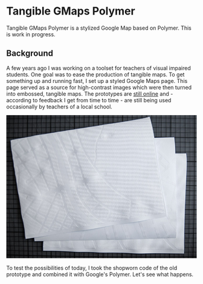 # Tangible GMaps Polymer
Tangible GMaps Polymer is a stylized Google Map based on Polymer.
This is work in progress.

## Background
A few years ago I was working on a toolset for teachers of visual impaired students. One goal was to ease the production of tangible maps.
To get something up and running fast, I set up a styled Google Maps page. This page served as a source for high-contrast images which were then turned into embossed, tangible maps.
The prototypes are <a href="http://www.arminbwagner.com/audiokarte">still online</a> and - according to feedback I get from time to time - are still being used occasionally by teachers of a local school.

![several tangible A4 sized maps](/tangible_maps.jpg?raw=true "tangible maps")

To test the possibilities of today, I took the shopworn code of the old prototype and combined it with Google's Polymer. Let's see what happens.
